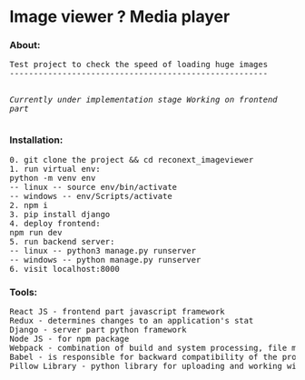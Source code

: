 # Image viewer ? Media player

<h3>About:</h3>
<pre>
Test project to check the speed of loading huge images
------------------------------------------------------

*Currently under implementation stage*
*Working on frontend part*
</pre>

<h3>Installation:</h3>
<pre>
0. git clone the project && cd reconext_imageviewer
1. run virtual env:
python -m venv env
-- linux -- source env/bin/activate 
-- windows -- env/Scripts/activate
2. npm i
3. pip install django
4. deploy frontend:
npm run dev
5. run backend server: 
-- linux -- python3 manage.py runserver
-- windows -- python manage.py runserver
6. visit localhost:8000
</pre>

<h3>Tools:</h3>
<pre>
React JS - frontend part javascript framework 
Redux - determines changes to an application's stat
Django - server part python framework
Node JS - for npm package
Webpack - combination of build and system processing, file minification 
Babel - is responsible for backward compatibility of the program
Pillow Library - python library for uploading and working with pictures
</pre>
